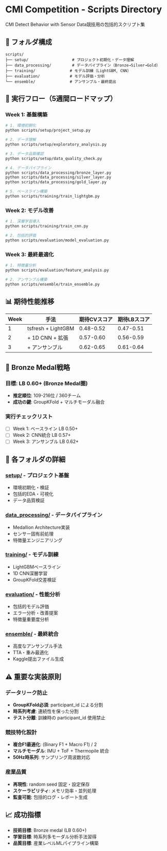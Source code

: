# CMI Competition - Scripts Directory

CMI Detect Behavior with Sensor Data競技用の包括的スクリプト集

## 📁 フォルダ構成

```
scripts/
├── setup/                   # プロジェクト初期化・データ理解
├── data_processing/         # データパイプライン（Bronze→Silver→Gold）
├── training/               # モデル訓練（LightGBM, CNN）
├── evaluation/             # モデル評価・分析
└── ensemble/               # アンサンブル・最終提出
```

## 🚀 実行フロー（5週間ロードマップ）

### Week 1: 基盤構築
```bash
# 1. 環境初期化
python scripts/setup/project_setup.py

# 2. データ理解
python scripts/setup/exploratory_analysis.py

# 3. データ品質確認
python scripts/setup/data_quality_check.py

# 4. データパイプライン
python scripts/data_processing/bronze_layer.py
python scripts/data_processing/silver_layer.py
python scripts/data_processing/gold_layer.py

# 5. ベースライン構築
python scripts/training/train_lightgbm.py
```

### Week 2: モデル改善
```bash
# 1. 深層学習導入
python scripts/training/train_cnn.py

# 2. 包括的評価
python scripts/evaluation/model_evaluation.py
```

### Week 3: 最終最適化
```bash
# 1. 特徴量分析
python scripts/evaluation/feature_analysis.py

# 2. アンサンブル構築
python scripts/ensemble/train_ensemble.py
```

## 📊 期待性能推移

| Week | 手法 | 期待CVスコア | 期待LBスコア |
|------|------|-------------|-------------|
| 1 | tsfresh + LightGBM | 0.48-0.52 | 0.47-0.51 |
| 2 | + 1D CNN + 拡張 | 0.57-0.60 | 0.56-0.59 |
| 3 | + アンサンブル | 0.62-0.65 | 0.61-0.64 |

## 🎯 Bronze Medal戦略

### 目標: LB 0.60+ (Bronze Medal圏)
- **推定順位**: 109-216位 / 360チーム
- **成功の鍵**: GroupKFold + マルチモーダル融合

### 実行チェックリスト
- [ ] Week 1: ベースライン LB 0.50+
- [ ] Week 2: CNN統合 LB 0.57+
- [ ] Week 3: アンサンブル LB 0.62+

## 🔧 各フォルダの詳細

### [setup/](./setup/) - プロジェクト基盤
- 環境初期化・検証
- 包括的EDA・可視化
- データ品質検証

### [data_processing/](./data_processing/) - データパイプライン
- Medallion Architecture実装
- センサー固有前処理
- 特徴量エンジニアリング

### [training/](./training/) - モデル訓練
- LightGBMベースライン
- 1D CNN深層学習
- GroupKFold交差検証

### [evaluation/](./evaluation/) - 性能分析
- 包括的モデル評価
- エラー分析・改善提案
- 特徴量重要度分析

### [ensemble/](./ensemble/) - 最終統合
- 高度なアンサンブル手法
- TTA・重み最適化
- Kaggle提出ファイル生成

## ⚠️ 重要な実装原則

### データリーク防止
- **GroupKFold必須**: participant_id による分割
- **時系列考慮**: 連続性を保った分割
- **テスト分離**: 訓練時の participant_id 使用禁止

### 競技特化設計
- **複合F1最適化**: (Binary F1 + Macro F1) / 2
- **マルチモーダル**: IMU + ToF + Thermopile 統合
- **50Hz時系列**: サンプリング周波数対応

### 産業品質
- **再現性**: random seed 固定・設定保存
- **スケーラビリティ**: メモリ効率・並列処理
- **監査可能**: 包括的ログ・レポート生成

## 📈 成功指標

- **技術目標**: Bronze medal (LB 0.60+)
- **学習目標**: 時系列多モーダル分析手法習得
- **品質目標**: 産業レベルMLパイプライン構築